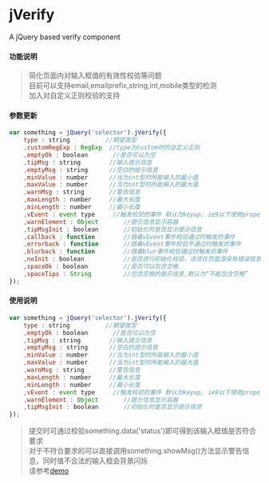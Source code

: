 jVerify
=======

A jQuery based verify component

#### 功能说明

>    简化页面内对输入框值的有效性校验等问题  
>    目前可以支持email,emailprefix,string,int,mobile类型的检测  
>    加入对自定义正则校验的支持  

#### 参数更新
``` javascript
var something = jQuery('selector').jVerify({
    type : string          //期望类型
    ,customRegExp : RegExp  //type为custom时的自定义正则
    ,emptyOk : boolean       //是否可以为空
    ,tipMsg : string        //输入提示信息
    ,emptyMsg : string      //空白的提示信息
    ,minValue : number      //当为int型时所能输入的最小值
    ,maxValue : number      //当为int型时所能输入的最大值
    ,warnMsg : string       //警告信息
    ,maxLength : number     //最大长度
    ,minLength : number     //最小长度
    ,vEvent : event type     //触发校验的事件 默认为keyup, ie9以下使用propertychange
    ,warnElement : Object       //提示信息显示容器
    ,tipMsgInit : boolean       //初始化时是否显示提示信息
    ,callback : function        //随着vEvent事件校验通过时触发的事件
    ,errorback : function       //随着vEvent事件校验不通过时触发的事件
    ,blurback : function        //随着blur事件校验通过时触发的事件
    ,noInit : boolean           //是否进行初始化校验，该项在页面渲染有错误信息，不希望初始化渲染覆盖掉错误信息时可开启
    ,spaceOk : boolean          //是否可以包含空格
    ,spaceTips : String         //包含空格的提示信息,默认为“不能包含空格”
});
```

#### 使用说明

``` javascript
var something = jQuery('selector').jVerify({
    type : string          //期望类型
    ,emptyOk : boolean       //是否可以为空
    ,tipMsg : string        //输入提示信息
    ,emptyMsg : string      //空白的提示信息
    ,minValue : number      //当为int型时所能输入的最小值
    ,maxValue : number      //当为int型时所能输入的最大值
    ,warnMsg : string       //警告信息
    ,maxLength : number     //最大长度
    ,minLength : number     //最小长度
    ,vEvent : event type     //触发校验的事件 默认为keyup, ie9以下使用propertychange
    ,warnElement : Object       //提示信息显示容器
    ,tipMsgInit : boolean       //初始化时是否显示提示信息
});
```

>    提交时可通过校验something.data('status')即可得到该输入框值是否符合要求  
>    对于不符合要求的可以直接调用something.showMsg()方法显示警告信息，同时值不合法的输入框会背景闪烁  
>    请参考[demo](http://xincici.github.io/p/jVerify_demo.html)
